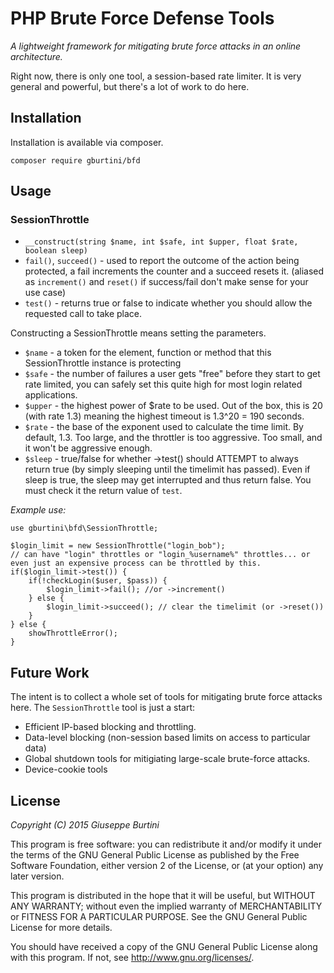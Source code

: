 PHP Brute Force Defense Tools
============================

_A lightweight framework for mitigating brute force attacks in an online architecture._

Right now, there is only one tool, a session-based rate limiter. It is very general and powerful, but there's a lot of work to do here.

Installation
------------

Installation is available via composer.

    composer require gburtini/bfd
    
    
Usage
-----

### SessionThrottle
* ``__construct(string $name, int $safe, int $upper, float $rate, boolean sleep)`` 
* ``fail()``, ``succeed()`` - used to report the outcome of the action being protected, a fail increments the counter and a succeed resets it. (aliased as ``increment()`` and ``reset()`` if success/fail don't make sense for your use case)
* ``test()`` - returns true or false to indicate whether you should allow the requested call to take place.

Constructing a SessionThrottle means setting the parameters.
* `$name` - a token for the element, function or method that this SessionThrottle instance is protecting
* `$safe` - the number of failures a user gets "free" before they start to get rate limited, you can safely set this quite high for most login related applications.
* `$upper` - the highest power of $rate to be used. Out of the box, this is 20 (with rate 1.3) meaning the highest timeout is 1.3^20 = 190 seconds.
* `$rate` - the base of the exponent used to calculate the time limit. By default, 1.3. Too large, and the throttler is too aggressive. Too small, and it won't be aggressive enough.
* `$sleep` - true/false for whether ->test() should ATTEMPT to always return true (by simply sleeping until the timelimit has passed). Even if sleep is true, the sleep may get interrupted and thus return false. You must check it the return value of `test`.

_Example use:_
````
use gburtini\bfd\SessionThrottle;

$login_limit = new SessionThrottle("login_bob");        
// can have "login" throttles or "login_%username%" throttles... or even just an expensive process can be throttled by this.
if($login_limit->test()) {
  	if(!checkLogin($user, $pass)) {
		$login_limit->fail(); //or ->increment()
	} else {
		$login_limit->succeed(); // clear the timelimit (or ->reset())
	}
} else {
	showThrottleError();
}
````
Future Work
-----------

The intent is to collect a whole set of tools for mitigating brute force attacks here. The `SessionThrottle` tool is just a start:
* Efficient IP-based blocking and throttling.
* Data-level blocking (non-session based limits on access to particular data)
* Global shutdown tools for mitigiating large-scale brute-force attacks.
* Device-cookie tools

License
-------
*Copyright (C) 2015 Giuseppe Burtini*

This program is free software: you can redistribute it and/or modify it under the terms of the GNU General Public License as published by the Free Software Foundation, either version 2 of the License, or (at your option) any later version.

This program is distributed in the hope that it will be useful, but WITHOUT ANY WARRANTY; without even the implied warranty of MERCHANTABILITY or FITNESS FOR A PARTICULAR PURPOSE.  See the GNU General Public License for more details.

You should have received a copy of the GNU General Public License along with this program.  If not, see <http://www.gnu.org/licenses/>.
